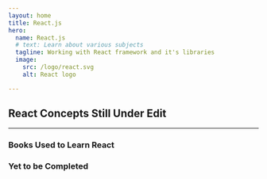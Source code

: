 ```yaml
---
layout: home
title: React.js
hero:
  name: React.js
  # text: Learn about various subjects
  tagline: Working with React framework and it's libraries
  image:
    src: /logo/react.svg
    alt: React logo

---
```


<script setup>
import CollapsibleList from '@theme/components/CollapsibleList.vue'
import ResourceCard from '@theme/components/ResourceCard.vue'
import BookCard from '@theme/components/BookCard.vue'

import { 
  booksUsed, 
  booksPending,
  resourcesUsed,
  resourcesPending } from '@theme/data/resources/reactResources.ts'

import { reactSection } from '@theme/data/fileStructures/reactSections.ts'

</script>

## React Concepts Still Under Edit
 
<CollapsibleList :sections="reactSection" />

___
 
<h3>Books Used to Learn React</h3>


<div class="book-container">

  <template v-for="(book, index) in booksUsed" :key="index">
    <BookCard v-bind="book" />
  </template>

</div>


<h3>Yet to be Completed</h3>

<div class="book-container">

  <template v-for="(book, index) in booksPending" :key="index">
    <BookCard v-bind="book" />
  </template>

</div>
